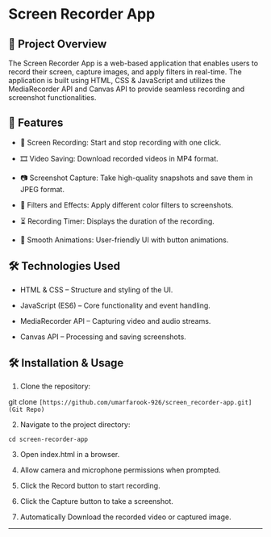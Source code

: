 # Screen Recorder App

## 📌 Project Overview
The Screen Recorder App is a web-based application that enables users to record their screen, capture images, and apply filters in real-time. The application is built using HTML, CSS & JavaScript and utilizes the MediaRecorder API and Canvas API to provide seamless recording and screenshot functionalities.

## 🚀 Features
* 🎥 Screen Recording: Start and stop recording with one click.

* 🎞 Video Saving: Download recorded videos in MP4 format.

* 📷 Screenshot Capture: Take high-quality snapshots and save them in JPEG format.

* 🎨 Filters and Effects: Apply different color filters to screenshots.

* ⏳ Recording Timer: Displays the duration of the recording.

* 🔄 Smooth Animations: User-friendly UI with button animations.

## 🛠️ Technologies Used
- HTML & CSS – Structure and styling of the UI.

- JavaScript (ES6) – Core functionality and event handling.

- MediaRecorder API – Capturing video and audio streams.

- Canvas API – Processing and saving screenshots.

## 🛠 Installation & Usage
1. Clone the repository:

 git clone `[https://github.com/umarfarook-926/screen_recorder-app.git](Git Repo)`

2. Navigate to the project directory:

 `cd screen-recorder-app`

3. Open index.html in a browser.

4. Allow camera and microphone permissions when prompted.

5. Click the Record button to start recording.

6. Click the Capture button to take a screenshot.

7. Automatically Download the recorded video or captured image.

---
